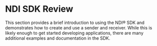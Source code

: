 # NDI SDK Review

This section provides a brief introduction to using the NDI® SDK and demonstrates how to create and use a sender and receiver. While this is likely enough to get started developing applications, there are many additional examples and documentation in the SDK.
